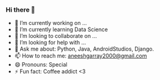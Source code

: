 ### Hi there 👋


- 🔭 I’m currently working on ...
- 🌱 I’m currently learning Data Science
- 👯 I’m looking to collaborate on ...
- 🤔 I’m looking for help with ...
- 💬 Ask me about: Python, Java, AndroidStudios, Django.
- 📫 How to reach me: aneeshgarray2000@gmail.com
- 😄 Pronouns: Special
- ⚡ Fun fact: Coffee addict <3
